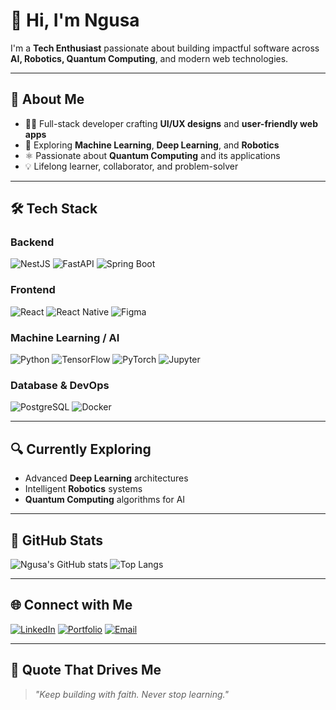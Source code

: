 # 👋 Hi, I'm Ngusa

I'm a **Tech Enthusiast** passionate about building impactful software across **AI, Robotics, Quantum Computing**, and modern web technologies.

---

## 💼 About Me

- 👨‍💻 Full-stack developer crafting **UI/UX designs** and **user-friendly web apps**  
- 🤖 Exploring **Machine Learning**, **Deep Learning**, and **Robotics**  
- ⚛️ Passionate about **Quantum Computing** and its applications  
- 💡 Lifelong learner, collaborator, and problem-solver  

---

## 🛠 Tech Stack

### **Backend**
![NestJS](https://img.shields.io/badge/NestJS-E0234E?style=for-the-badge&logo=nestjs&logoColor=white)
![FastAPI](https://img.shields.io/badge/FastAPI-005571?style=for-the-badge&logo=fastapi&logoColor=white)
![Spring Boot](https://img.shields.io/badge/Spring_Boot-6DB33F?style=for-the-badge&logo=spring-boot&logoColor=white)

### **Frontend**
![React](https://img.shields.io/badge/React-20232A?style=for-the-badge&logo=react&logoColor=61DAFB)
![React Native](https://img.shields.io/badge/React_Native-20232A?style=for-the-badge&logo=react&logoColor=61DAFB)
![Figma](https://img.shields.io/badge/Figma-ffbaba?style=for-the-badge&logo=figma&logoColor=black)

### **Machine Learning / AI**
![Python](https://img.shields.io/badge/Python-FFD43B?style=for-the-badge&logo=python&logoColor=black)
![TensorFlow](https://img.shields.io/badge/TensorFlow-FF6F00?style=for-the-badge&logo=tensorflow&logoColor=white)
![PyTorch](https://img.shields.io/badge/PyTorch-EE4C2C?style=for-the-badge&logo=pytorch&logoColor=white)
![Jupyter](https://img.shields.io/badge/Jupyter_Notebook-F28500?style=for-the-badge&logo=jupyter&logoColor=white)

### **Database & DevOps**
![PostgreSQL](https://img.shields.io/badge/PostgreSQL-316192?style=for-the-badge&logo=postgresql&logoColor=white)
![Docker](https://img.shields.io/badge/Docker-0db7ed?style=for-the-badge&logo=docker&logoColor=white)

---

## 🔍 Currently Exploring

- Advanced **Deep Learning** architectures  
- Intelligent **Robotics** systems  
- **Quantum Computing** algorithms for AI  

---

## 🌟 GitHub Stats

![Ngusa's GitHub stats](https://github-readme-stats.vercel.app/api?username=SamwelNgusa&show_icons=true&theme=radical)
![Top Langs](https://github-readme-stats.vercel.app/api/top-langs/?username=SamwelNgusa&layout=compact&theme=radical)

---

## 🌐 Connect with Me

[![LinkedIn](https://img.shields.io/badge/LinkedIn-0077B5?style=for-the-badge&logo=linkedin&logoColor=white)](https://www.linkedin.com/in/samwel-ngusa-aab144244)
[![Portfolio](https://img.shields.io/badge/Portfolio-FF5722?style=for-the-badge&logo=google-chrome&logoColor=white)](https://ngusadeep.vercel.app)
[![Email](https://img.shields.io/badge/Email-D14836?style=for-the-badge&logo=gmail&logoColor=white)](mailto:ngusadeep@gmail.com)

---

## 🌟 Quote That Drives Me

> _"Keep building with faith. Never stop learning."_

